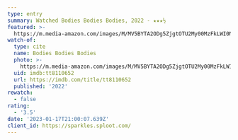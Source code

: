 ```yaml
---
type: entry
summary: Watched Bodies Bodies Bodies, 2022 - ★★★½
featured: >-
  https://m.media-amazon.com/images/M/MV5BYTA2ODg5ZjgtOTU2My00MzFkLWI0NzMtZmQ5MmRhMWU1NzhlXkEyXkFqcGdeQXVyMTM1MTE1NDMx._V1_SX300.jpg
watch-of:
  type: cite
  name: Bodies Bodies Bodies
  photo: >-
    https://m.media-amazon.com/images/M/MV5BYTA2ODg5ZjgtOTU2My00MzFkLWI0NzMtZmQ5MmRhMWU1NzhlXkEyXkFqcGdeQXVyMTM1MTE1NDMx._V1_SX300.jpg
  uid: imdb:tt8110652
  url: https://imdb.com/title/tt8110652
  published: '2022'
rewatch:
  - false
rating:
  - '3.5'
date: '2023-01-17T21:00:07.639Z'
client_id: https://sparkles.sploot.com/
---
```

